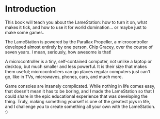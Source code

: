 # Introduction

This book will teach you about the LameStation: how to turn it on, what makes it tick, and how to use it for world domination... or maybe just to make some games.

The LameStation is powered by the Parallax Propeller, a microcontroller developed almost entirely by one person, Chip Gracey, over the course of seven years. I mean, seriously, how awesome is that!

A microcontroller is a tiny, self-contained computer, not unlike a laptop or desktop, but much smaller and less powerful. It is their size that makes them useful; microcontrollers can go places regular computers just can't go, like in TVs, microwaves, phones, cars, and much more.

Game consoles are insanely complicated. While nothing in life comes easy, that doesn't mean it has to be boring, and I made the LameStation so that I could share in the epic educational experience that was developing the thing. Truly, making something yourself is one of the greatest joys in life, and I challenge you to create something all your own with the LameStation. :)